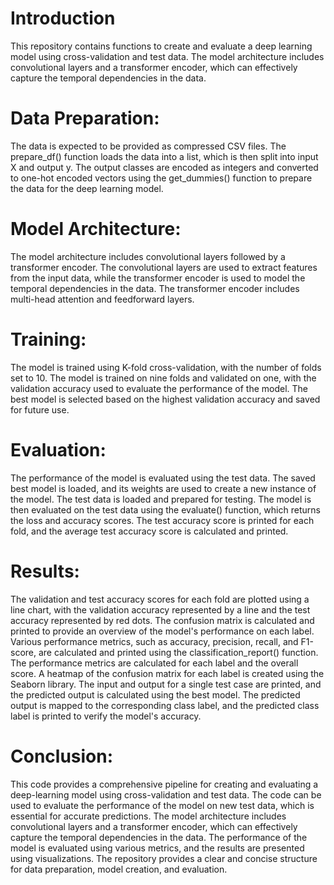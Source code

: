 # Introduction
This repository contains functions to create and evaluate a deep learning model using cross-validation and test data. The model architecture includes convolutional layers and a transformer encoder, which can effectively capture the temporal dependencies in the data. 

# Data Preparation:
The data is expected to be provided as compressed CSV files. The prepare_df() function loads the data into a list, which is then split into input X and output y. The output classes are encoded as integers and converted to one-hot encoded vectors using the get_dummies() function to prepare the data for the deep learning model.

# Model Architecture:
The model architecture includes convolutional layers followed by a transformer encoder. The convolutional layers are used to extract features from the input data, while the transformer encoder is used to model the temporal dependencies in the data. The transformer encoder includes multi-head attention and feedforward layers. 

# Training:
The model is trained using K-fold cross-validation, with the number of folds set to 10. The model is trained on nine folds and validated on one, with the validation accuracy used to evaluate the performance of the model. The best model is selected based on the highest validation accuracy and saved for future use.

# Evaluation:
The performance of the model is evaluated using the test data. The saved best model is loaded, and its weights are used to create a new instance of the model. The test data is loaded and prepared for testing. The model is then evaluated on the test data using the evaluate() function, which returns the loss and accuracy scores. The test accuracy score is printed for each fold, and the average test accuracy score is calculated and printed. 

# Results:
The validation and test accuracy scores for each fold are plotted using a line chart, with the validation accuracy represented by a line and the test accuracy represented by red dots. The confusion matrix is calculated and printed to provide an overview of the model's performance on each label. Various performance metrics, such as accuracy, precision, recall, and F1-score, are calculated and printed using the classification_report() function. The performance metrics are calculated for each label and the overall score. A heatmap of the confusion matrix for each label is created using the Seaborn library. The input and output for a single test case are printed, and the predicted output is calculated using the best model. The predicted output is mapped to the corresponding class label, and the predicted class label is printed to verify the model's accuracy.

# Conclusion:
This code provides a comprehensive pipeline for creating and evaluating a deep-learning model using cross-validation and test data. The code can be used to evaluate the performance of the model on new test data, which is essential for accurate predictions. The model architecture includes convolutional layers and a transformer encoder, which can effectively capture the temporal dependencies in the data. The performance of the model is evaluated using various metrics, and the results are presented using visualizations. The repository provides a clear and concise structure for data preparation, model creation, and evaluation.
